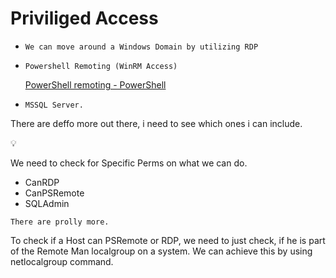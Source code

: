 # Priviliged Access

- `We can move around a Windows Domain by utilizing RDP`
- `Powershell Remoting (WinRM Access)`
    
    [PowerShell remoting - PowerShell](https://learn.microsoft.com/en-us/powershell/scripting/learn/ps101/08-powershell-remoting?view=powershell-7.4&viewFallbackFrom=powershell-7.2)
    
- `MSSQL Server.`

There are deffo more out there, i need to see which ones i can include.

<aside>
💡

We need to check for Specific Perms on what we can do.

</aside>

- CanRDP
- CanPSRemote
- SQLAdmin

`There are prolly more.`

To check if a Host can PSRemote or RDP, we need to just check, if he is part of the Remote Man localgroup on a system. We can achieve this by using netlocalgroup command.